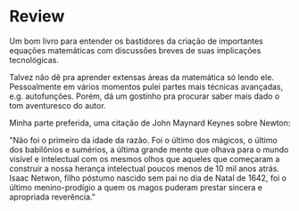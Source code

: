 # Review

Um bom livro para entender os bastidores da criação de importantes equações matemáticas com discussões breves de suas implicações tecnológicas.

Talvez não dê pra aprender extensas áreas da matemática só lendo ele.
Pessoalmente em vários momentos pulei partes mais técnicas avançadas, e.g. autofunções.
Porém, dá um gostinho pra procurar saber mais dado o tom aventuresco do autor.

Minha parte preferida, uma citação de John Maynard Keynes sobre Newton:

"Não foi o primeiro da idade da razão.
Foi o último dos mágicos, o último dos babilônios e sumérios,
a última grande mente que olhava para o mundo visível e intelectual com os mesmos olhos que aqueles que começaram a construir a nossa herança intelectual poucos menos de 10 mil anos atrás.
Isaac Netwon, filho póstumo nascido sem pai no dia de Natal de 1642,
foi o último menino-prodígio a quem os magos puderam prestar sincera e apropriada reverência."
